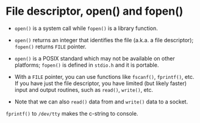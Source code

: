 # File descriptor, open() and fopen()

* `open()` is a system call while `fopen()` is a library function.

* `open()` returns an integer that identifies the file (a.k.a. a file descriptor); `fopen()` returns `FILE` pointer. 

* `open()` is a POSIX standard which may not be available on other platforms; `fopen()` is defined in `stdio.h` and
it is portable.

* With a `FILE` pointer, you can use functions like `fscanf()`, `fprintf()`, etc. If you have just the file descriptor,
you have limited (but likely faster) input and output routines, such as `read()`, `write()`, etc.

* Note that we can also `read()` data from and `write()` data to a socket.

`fprintf()` to `/dev/tty` makes the c-string to console.